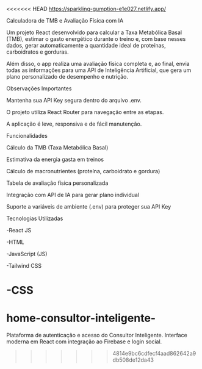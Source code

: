 <<<<<<< HEAD
https://sparkling-gumption-e1e027.netlify.app/ 


Calculadora de TMB e Avaliação Física com IA

Um projeto React desenvolvido para calcular a Taxa Metabólica Basal (TMB), estimar o gasto energético durante o treino e, com base nesses dados, gerar automaticamente a quantidade ideal de proteínas, carboidratos e gorduras.

Além disso, o app realiza uma avaliação física completa e, ao final, envia todas as informações para uma API de Inteligência Artificial, que gera um plano personalizado de desempenho e nutrição.

Observações Importantes

 Mantenha sua API Key segura dentro do arquivo .env.

 O projeto utiliza React Router para navegação entre as etapas.

 A aplicação é leve, responsiva e de fácil manutenção.


Funcionalidades

 Cálculo da TMB (Taxa Metabólica Basal)

 Estimativa da energia gasta em treinos

 Cálculo de macronutrientes (proteína, carboidrato e gordura)

 Tabela de avaliação física personalizada

 Integração com API de IA para gerar plano individual

 Suporte a variáveis de ambiente (.env) para proteger sua API Key

Tecnologias Utilizadas

 -React JS

 -HTML

 -JavaScript (JS)

-Tailwind CSS

 -CSS
=======
# home-consultor-inteligente-
Plataforma de autenticação e acesso do Consultor Inteligente. Interface moderna em React com integração ao Firebase e login social.
>>>>>>> 4814e9bc6cdfecf4aad862642a9db508de12da43
